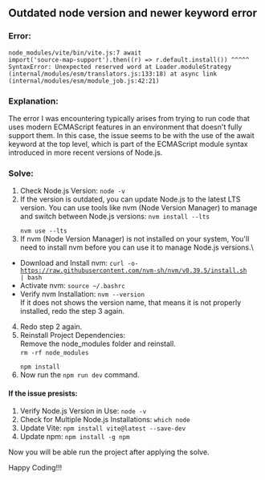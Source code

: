## Outdated node version and newer keyword error

### Error:

<code>node_modules/vite/bin/vite.js:7
await import('source-map-support').then((r) => r.default.install())
^^^^^
SyntaxError: Unexpected reserved word
at Loader.moduleStrategy (internal/modules/esm/translators.js:133:18)
at async link (internal/modules/esm/module_job.js:42:21)</code>

### Explanation:

The error I was encountering typically arises from trying to run code that uses modern ECMAScript features in an environment that doesn't fully support them. In this case, the issue seems to be with the use of the await keyword at the top level, which is part of the ECMAScript module syntax introduced in more recent versions of Node.js.

### Solve:

1. Check Node.js Version:
   <code>node -v</code>
2. If the version is outdated, you can update Node.js to the latest LTS version. You can use tools like nvm (Node Version Manager) to manage and switch between Node.js versions:
   <code>nvm install --lts\
   nvm use --lts
   </code>
3. If nvm (Node Version Manager) is not installed on your system, You'll need to install nvm before you can use it to manage Node.js versions.\

- Download and Install nvm:
  <code>curl -o- https://raw.githubusercontent.com/nvm-sh/nvm/v0.39.5/install.sh | bash
  </code>
- Activate nvm:
  <code>source ~/.bashrc</code>
- Verify nvm Installation:
  <code>nvm --version</code>\
  If it does not shows the version name, that means it is not properly installed, redo the step 3 again.

4. Redo step 2 again.
5. Reinstall Project Dependencies: \
   Remove the node_modules folder and reinstall.\
   <code>rm -rf node_modules\
   npm install
   </code>
6. Now run the <code>npm run dev</code> command.

#### If the issue presists:

1. Verify Node.js Version in Use: <code>node -v
   </code>
2. Check for Multiple Node.js Installations: <code>which node
   </code>
3. Update Vite: <code>npm install vite@latest --save-dev
   </code>
4. Update npm: <code>npm install -g npm
   </code>

Now you will be able run the project after applying the solve.

Happy Coding!!!
